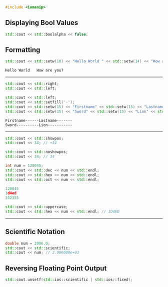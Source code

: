 ```cpp
#include <iomanip>
```
## Displaying Bool Values
```CPP
std::cout << std::boolalpha << false;
```

## Formatting
```cpp
std::cout << std::setw(10) << "Hello World " << std::setw(14) << "How are you?";
```

```
Hello World   How are you?
```
---

```cpp
std::cout << std::right;
std::cout << std::left;
```

```cpp
std::cout << std::left;
std::cout << std::setfill('-');
std::cout << std::setw(15) << "Firstname" << std::setw(15) << "Lastname" << std::endl;
std::cout << std::setw(15) << "Sword" << std::setw(15) << "Lion" << std::endl;
```

```
Firstname------Lastname-------
Sword----------Lion-----------
```
---

```cpp
std::cout << std::showpos;
std::cout << 34; // +34

std::cout << std::noshowpos;
std::cout << 34; // 34
```

```cpp
int num = 120045;
std::cout << std::dec << num << std::endl;
std::cout << std::hex << num << std::endl;
std::cout << std::oct << num << std::endl;
```

```cpp
120045
1d4ed
352355
```

```cpp
std::cout << std::uppercase;
std::cout << std::hex << num << std::endl; // 1D4ED
```
---
## Scientific Notation
```cpp
double num = 2006.0;
std::cout << std::scientific;
std::cout << num; // 2.006000e+03
```

## Reversing Floating Point Output
```cpp
std::cout.unsetf(std::ios::scientific | std::ios::fixed);
```